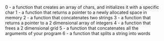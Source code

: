0 - a function that creates an array of chars, and initializes it with a specific char
1 - a function that returns a pointer to a newly allocated space in memory
2 - a function that concatenates two strings
3 - a function that returns a pointer to a 2 dimensional array of integers
4 - a function that frees a 2 dimensional grid
5 - a function that concatenates all the arguments of your program
6 - a function that splits a string into words
